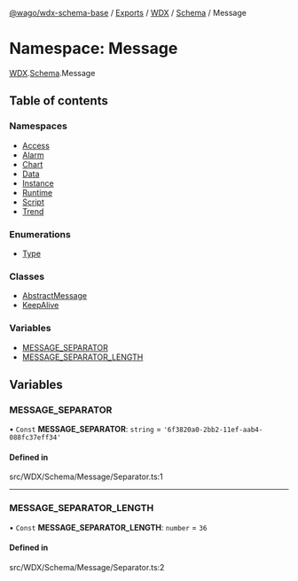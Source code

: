 [@wago/wdx-schema-base](../README.md) / [Exports](../modules.md) / [WDX](WDX.md) / [Schema](WDX.Schema.md) / Message

# Namespace: Message

[WDX](WDX.md).[Schema](WDX.Schema.md).Message

## Table of contents

### Namespaces

- [Access](WDX.Schema.Message.Access.md)
- [Alarm](WDX.Schema.Message.Alarm.md)
- [Chart](WDX.Schema.Message.Chart.md)
- [Data](WDX.Schema.Message.Data.md)
- [Instance](WDX.Schema.Message.Instance.md)
- [Runtime](WDX.Schema.Message.Runtime.md)
- [Script](WDX.Schema.Message.Script.md)
- [Trend](WDX.Schema.Message.Trend.md)

### Enumerations

- [Type](../enums/WDX.Schema.Message.Type.md)

### Classes

- [AbstractMessage](../classes/WDX.Schema.Message.AbstractMessage.md)
- [KeepAlive](../classes/WDX.Schema.Message.KeepAlive.md)

### Variables

- [MESSAGE\_SEPARATOR](WDX.Schema.Message.md#message_separator)
- [MESSAGE\_SEPARATOR\_LENGTH](WDX.Schema.Message.md#message_separator_length)

## Variables

### MESSAGE\_SEPARATOR

• `Const` **MESSAGE\_SEPARATOR**: `string` = `'6f3820a0-2bb2-11ef-aab4-088fc37eff34'`

#### Defined in

src/WDX/Schema/Message/Separator.ts:1

___

### MESSAGE\_SEPARATOR\_LENGTH

• `Const` **MESSAGE\_SEPARATOR\_LENGTH**: `number` = `36`

#### Defined in

src/WDX/Schema/Message/Separator.ts:2
